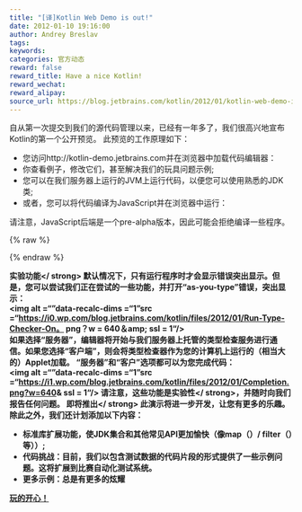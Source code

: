 ```yaml
---
title: "[译]Kotlin Web Demo is out!"
date: 2012-01-10 19:16:00
author: Andrey Breslav
tags:
keywords:
categories: 官方动态
reward: false
reward_title: Have a nice Kotlin!
reward_wechat:
reward_alipay:
source_url: https://blog.jetbrains.com/kotlin/2012/01/kotlin-web-demo-is-out/
---
```


自从第一次提交到我们的源代码管理以来，已经有一年多了，我们很高兴地宣布Kotlin的第一个公开预览。
此预览的工作原理如下：

* 您访问http://kotlin-demo.jetbrains.com并在浏览器中加载代码编辑器：
* 你查看例子，修改它们，甚至解决我们的玩具问题示例;
* 您可以在我们服务器上运行的JVM上运行代码，以便您可以使用熟悉的JDK类;
* 或者，您可以将代码编译为JavaScript并在浏览器中运行：

请注意，JavaScript后端是一个pre-alpha版本，因此可能会拒绝编译一些程序。


{% raw %}
<p><span id="more-318"></span></p>
{% endraw %}

<strong>实验功能</ strong>
默认情况下，只有运行程序时才会显示错误突出显示。但是，您可以尝试我们正在尝试的一些功能，并打开“as-you-type”错误，突出显示：<br/>
<img alt =“”data-recalc-dims =“1”src =“https://i0.wp.com/blog.jetbrains.com/kotlin/files/2012/01/Run-Type-Checker-On。 png？w = 640＆amp; ssl = 1“/> <br/>
如果选择“服务器”，编辑器将开始与我们服务器上托管的类型检查服务进行通信。如果您选择“客户端”，则会将类型检查器作为您的计算机上运行的（相当大的）Applet加载。
“服务器”和“客户”选项都可以为您完成代码：<br/>
<img alt =“”data-recalc-dims =“1”src =“https://i1.wp.com/blog.jetbrains.com/kotlin/files/2012/01/Completion.png?w=640&amp; ssl = 1“/>
请注意，这些功能是<strong>实验性</ strong>，并随时向我们报告任何问题。
<strong>即将推出</ strong>
此演示将进一步开发，让您有更多的乐趣。除此之外，我们还计划添加以下内容：

* 标准库扩展功能，使JDK集合和其他常见API更加愉快（像map（）/ filter（）等））;
* 代码挑战：目前，我们以包含测试数据的代码片段的形式提供了一些示例问题。这将扩展到比赛自动化测试系统。
* 更多示例：总是有更多的炫耀

 [玩的开心！](http://kotlin-demo.jetbrains.com) 
